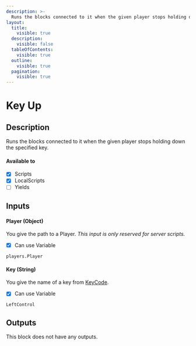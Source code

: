 ```yaml
---
description: >-
  Runs the blocks connected to it when the given player stops holding down the specified key.
layout:
  title:
    visible: true
  description:
    visible: false
  tableOfContents:
    visible: true
  outline:
    visible: true
  pagination:
    visible: true
---
```


# Key Up

## Description

Runs the blocks connected to it when the given player stops holding down the specified key.

#### Available to

* [x] Scripts
* [x] LocalScripts
* [ ] Yields

## Inputs

#### Player (Object)

You give the path to a Player. *This input is only reserved for server scripts.*

* [x] Can use Variable

```
players.Player
```

#### Key (String)

You give the name of a key from [KeyCode](https://create.roblox.com/docs/reference/engine/enums/KeyCode).

* [x] Can use Variable

```
LeftControl
```

## Outputs

This block does not have any outputs.
